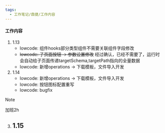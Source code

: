 ```yaml
---
tags:
  - 工作笔记/鼎捷/工作内容
---
```

#### 工作内容
1. 1.13
	- lowcode: 组件hooks部分类型组件不需要关联组件字段修改
	- ~~lowcode: 子页面按钮 -> 参数设置修改~~ 经过确认，已经不需要了，运行时会自动给子页面传递targetSchema,targetPath指向的全量数据
	- lowcode: 新增operations -> 下载模板，文件导入开发
2. 1.14
	- lowcode: 新增operations -> 下载模板，文件导入开发
	- lowcode: 按钮图标配置重写
	- lowcode: bugfix
>[!Note] 
>加班2h

3. 1.15
	- 